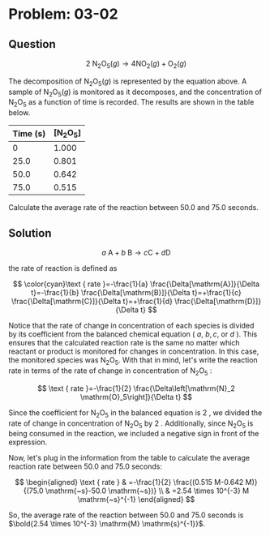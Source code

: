 # Problem: 03-02

## Question

$$
2 \mathrm{~N}_2 \mathrm{O}_5(g) \rightarrow 4 \mathrm{NO}_2(g)+\mathrm{O}_2(g)
$$

The decomposition of $\mathrm{N}_2 \mathrm{O}_5(g)$ is represented by the equation above. A sample of $\mathrm{N}_2 \mathrm{O}_5(g)$ is monitored as it decomposes, and the concentration of $\mathrm{N}_2 \mathrm{O}_5$ as a function of time is recorded. The results are shown in the table below.

| Time (s) | $\mathrm{[N_2O_5]}$ |
| -------- | ------------------- |
| 0        | 1.000               |
| 25.0     | 0.801               |
| 50.0     | 0.642               |
| 75.0     | 0.515               |

Calculate the average rate of the reaction between $50.0$ and $75.0$ seconds.

## Solution

$$
a \mathrm{~A}+b \mathrm{~B} \rightarrow c \mathrm{C}+d \mathrm{D}
$$

the rate of reaction is defined as

$$
\color{cyan}\text { rate }=-\frac{1}{a} \frac{\Delta[\mathrm{A}]}{\Delta t}=-\frac{1}{b} \frac{\Delta[\mathrm{B}]}{\Delta t}=+\frac{1}{c} \frac{\Delta[\mathrm{C}]}{\Delta t}=+\frac{1}{d} \frac{\Delta[\mathrm{D}]}{\Delta t}
$$

Notice that the rate of change in concentration of each species is divided by its coefficient from the balanced chemical equation ( $a$, $b, c$, or $d$ ). This ensures that the calculated reaction rate is the same no matter which reactant or product is monitored for changes in concentration.
In this case, the monitored species was $\mathrm{N}_2 \mathrm{O}_5$. With that in mind, let's write the reaction rate in terms of the rate of change in concentration of $\mathrm{N}_2 \mathrm{O}_5$ :

$$
\text { rate }=-\frac{1}{2} \frac{\Delta\left[\mathrm{N}_2 \mathrm{O}_5\right]}{\Delta t}
$$

Since the coefficient for $\mathrm{N}_2 \mathrm{O}_5$ in the balanced equation is 2 , we divided the rate of change in concentration of $\mathrm{N}_2 \mathrm{O}_5$ by 2 .
Additionally, since $\mathrm{N}_2 \mathrm{O}_5$ is being consumed in the reaction, we included a negative sign in front of the expression.

Now, let's plug in the information from the table to calculate the average reaction rate between $50.0$ and $75.0$ seconds:

$$
\begin{aligned}
\text { rate } & =-\frac{1}{2} \frac{(0.515 M-0.642 M)}{(75.0 \mathrm{~s}-50.0 \mathrm{~s})} \\
& =2.54 \times 10^{-3} M \mathrm{~s}^{-1}
\end{aligned}
$$

So, the average rate of the reaction between $50.0$ and $75.0$ seconds is $\bold{2.54 \times 10^{-3} \mathrm{M} \mathrm{s}^{-1}}$.
